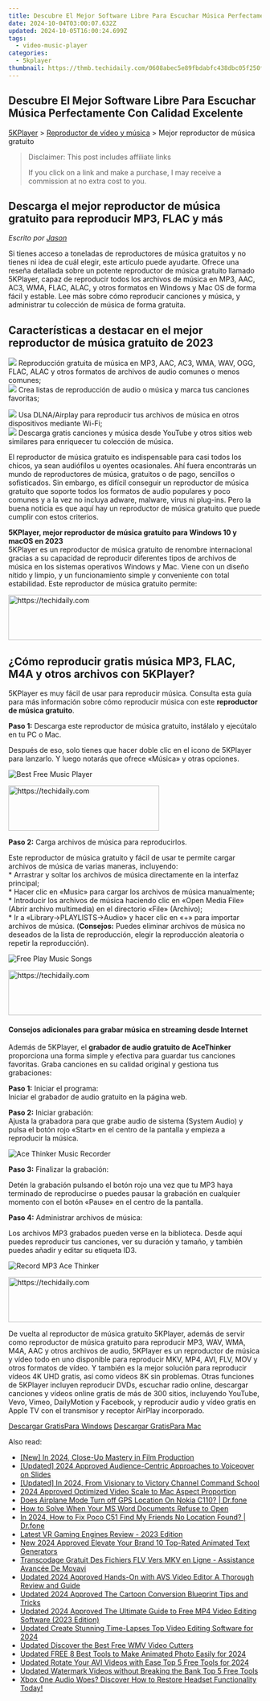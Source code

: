 ```yaml
---
title: Descubre El Mejor Software Libre Para Escuchar Música Perfectamente Con Calidad Excelente
date: 2024-10-04T03:00:07.632Z
updated: 2024-10-05T16:00:24.699Z
tags:
  - video-music-player
categories:
  - 5kplayer
thumbnail: https://thmb.techidaily.com/0608abec5e89fbdabfc438dbc05f250f26c6343ebf5ad117060d9466fac18ee3.jpg
---
```


## Descubre El Mejor Software Libre Para Escuchar Música Perfectamente Con Calidad Excelente

[5KPlayer](https://tools.techidaily.com/5kplayer/products/) \> [Reproductor de vídeo y música](https://tools.techidaily.com/5kplayer/video-music-player/) \> Mejor reproductor de música gratuito

>  Disclaimer: This post includes affiliate links
>
>  If you click on a link and make a purchase, I may receive a commission at no extra cost to you.
>

## Descarga el mejor reproductor de música gratuito para reproducir MP3, FLAC y más

 _Escrito por [Jason](https://www.quora.com/profile/Jason-Copper-1)_

Si tienes acceso a toneladas de reproductores de música gratuitos y no tienes ni idea de cuál elegir, este artículo puede ayudarte. Ofrece una reseña detallada sobre un potente reproductor de música gratuito llamado 5KPlayer, capaz de reproducir todos los archivos de música en MP3, AAC, AC3, WMA, FLAC, ALAC, y otros formatos en Windows y Mac OS de forma fácil y estable. Lee más sobre cómo reproducir canciones y música, y administrar tu colección de música de forma gratuita.

## Características a destacar en el mejor reproductor de música gratuito de 2023

![](https://www.5kplayer.com/video-music-player-es/img/check-mp-0224.png) Reproducción gratuita de música en MP3, AAC, AC3, WMA, WAV, OGG, FLAC, ALAC y otros formatos de archivos de audio comunes o menos comunes;  
![](https://www.5kplayer.com/video-music-player-es/img/check-mp-0224.png) Crea listas de reproducción de audio o música y marca tus canciones favoritas;  

![](https://www.5kplayer.com/video-music-player-es/img/check-mp-0224.png) Usa DLNA/Airplay para reproducir tus archivos de música en otros dispositivos mediante Wi-Fi;  
![](https://www.5kplayer.com/video-music-player-es/img/check-mp-0224.png) Descarga gratis canciones y música desde YouTube y otros sitios web similares para enriquecer tu colección de música.

El reproductor de música gratuito es indispensable para casi todos los chicos, ya sean audiófilos u oyentes ocasionales. Ahí fuera encontrarás un mundo de reproductores de música, gratuitos o de pago, sencillos o sofisticados. Sin embargo, es difícil conseguir un reproductor de música gratuito que soporte todos los formatos de audio populares y poco comunes y a la vez no incluya adware, malware, virus ni plug-ins. Pero la buena noticia es que aquí hay un reproductor de música gratuito que puede cumplir con estos criterios.

**5KPlayer, mejor reproductor de música gratuito para Windows 10 y macOS en 2023**  
 5KPlayer es un reproductor de música gratuito de renombre internacional gracias a su capacidad de reproducir diferentes tipos de archivos de música en los sistemas operativos Windows y Mac. Viene con un diseño nítido y limpio, y un funcionamiento simple y conveniente con total estabilidad. Este reproductor de música gratuito permite: 

<!-- affiliate ads begin -->
<a href="https://appsumo.8odi.net/c/5597632/2144277/7443" target="_top" id="2144277">
  <img src="//a.impactradius-go.com/display-ad/7443-2144277" border="0" alt="https://techidaily.com" width="600" height="90"/>
</a>
<img height="0" width="0" src="https://appsumo.8odi.net/i/5597632/2144277/7443" style="position:absolute;visibility:hidden;" border="0" />
<!-- affiliate ads end -->

## ¿Cómo reproducir gratis música MP3, FLAC, M4A y otros archivos con 5KPlayer?

5KPlayer es muy fácil de usar para reproducir música. Consulta esta guía para más información sobre cómo reproducir música con este **reproductor de música gratuito**.

**Paso 1:** Descarga este reproductor de música gratuito, instálalo y ejecútalo en tu PC o Mac. 

Después de eso, solo tienes que hacer doble clic en el icono de 5KPlayer para lanzarlo. Y luego notarás que ofrece «Música» y otras opciones.

![Best Free Music Player](https://www.5kplayer.com/video-music-player-es/../video-music-player/img/free-music-player.jpg) 

<!-- affiliate ads begin -->
<a href="https://aligracehair.sjv.io/c/5597632/2135414/19272" target="_top" id="2135414">
  <img src="//a.impactradius-go.com/display-ad/19272-2135414" border="0" alt="https://techidaily.com" width="300" height="90"/>
</a>
<img height="0" width="0" src="https://aligracehair.sjv.io/i/5597632/2135414/19272" style="position:absolute;visibility:hidden;" border="0" />
<!-- affiliate ads end -->

**Paso 2:** Carga archivos de música para reproducirlos.

Este reproductor de música gratuito y fácil de usar te permite cargar archivos de música de varias maneras, incluyendo:  
 \* Arrastrar y soltar los archivos de música directamente en la interfaz principal;  
 \* Hacer clic en «Music» para cargar los archivos de música manualmente;  
 \* Introducir los archivos de música haciendo clic en «Open Media File» (Abrir archivo multimedia) en el directorio «File» (Archivo);  
 \* Ir a «Library->PLAYLISTS->Audio» y hacer clic en «+» para importar archivos de música. (**Consejos:** Puedes eliminar archivos de música no deseados de la lista de reproducción, elegir la reproducción aleatoria o repetir la reproducción).

![Free Play Music Songs](https://www.5kplayer.com/video-music-player-es/../video-music-player/img/flac-music-player.jpg) 

<!-- affiliate ads begin -->
<a href="https://unicoeye.pxf.io/c/5597632/2134228/18498" target="_top" id="2134228">
  <img src="//a.impactradius-go.com/display-ad/18498-2134228" border="0" alt="https://techidaily.com" width="728" height="90"/>
</a>
<img height="0" width="0" src="https://unicoeye.pxf.io/i/5597632/2134228/18498" style="position:absolute;visibility:hidden;" border="0" />
<!-- affiliate ads end -->

#### **Consejos adicionales para grabar música en streaming desde Internet**

Además de 5KPlayer, el **grabador de audio gratuito de AceThinker** proporciona una forma simple y efectiva para guardar tus canciones favoritas. Graba canciones en su calidad original y gestiona tus grabaciones:

**Paso 1:** Iniciar el programa:  
 Iniciar el grabador de audio gratuito en la página web.

**Paso 2:** Iniciar grabación:  
 Ajusta la grabadora para que grabe audio de sistema (System Audio) y pulsa el botón rojo «Start» en el centro de la pantalla y empieza a reproducir la música.

![Ace Thinker Music Recorder](https://www.5kplayer.com/video-music-player-es/../video-music-player/img/ace-thinker-record-music.jpg) 

**Paso 3:** Finalizar la grabación:

Detén la grabación pulsando el botón rojo una vez que tu MP3 haya terminado de reproducirse o puedes pausar la grabación en cualquier momento con el botón «Pause» en el centro de la pantalla.

**Paso 4:** Administrar archivos de música: 

Los archivos MP3 grabados pueden verse en la biblioteca. Desde aquí puedes reproducir tus canciones, ver su duración y tamaño, y también puedes añadir y editar su etiqueta ID3.

![Record MP3 Ace Thinker](https://www.5kplayer.com/video-music-player-es/../video-music-player/img/record-mp3-songs-ace-thinker.jpg) 

<!-- affiliate ads begin -->
<a href="https://unicoeye.pxf.io/c/5597632/2134497/18498" target="_top" id="2134497">
  <img src="//a.impactradius-go.com/display-ad/18498-2134497" border="0" alt="https://techidaily.com" width="728" height="90"/>
</a>
<img height="0" width="0" src="https://unicoeye.pxf.io/i/5597632/2134497/18498" style="position:absolute;visibility:hidden;" border="0" />
<!-- affiliate ads end -->

De vuelta al reproductor de música gratuito 5KPlayer, además de servir como reproductor de música gratuito para reproducir MP3, WAV, WMA, M4A, AAC y otros archivos de audio, 5KPlayer es un reproductor de música y vídeo todo en uno disponible para reproducir MKV, MP4, AVI, FLV, MOV y otros formatos de vídeo. Y también es la mejor solución para reproducir vídeos 4K UHD gratis, así como vídeos 8K sin problemas. Otras funciones de 5KPlayer incluyen reproducir DVDs, escuchar radio online, descargar canciones y vídeos online gratis de más de 300 sitios, incluyendo YouTube, Vevo, Vimeo, DailyMotion y Facebook, y reproducir audio y vídeo gratis en Apple TV con el transmisor y receptor AirPlay incorporado.

[Descargar GratisPara Windows](https://tools.techidaily.com/5kplayer/products/) [Descargar GratisPara Mac](https://tools.techidaily.com/5kplayer/products/)

<ins class="adsbygoogle"
     style="display:block"
     data-ad-format="autorelaxed"
     data-ad-client="ca-pub-7571918770474297"
     data-ad-slot="1223367746"></ins>

<ins class="adsbygoogle"
     style="display:block"
     data-ad-client="ca-pub-7571918770474297"
     data-ad-slot="8358498916"
     data-ad-format="auto"
     data-full-width-responsive="true"></ins>

<span class="atpl-alsoreadstyle">Also read:</span>
<div><ul>
<li><a href="https://article-helps.techidaily.com/new-in-2024-close-up-mastery-in-film-production/"><u>[New] In 2024, Close-Up Mastery in Film Production</u></a></li>
<li><a href="https://video-capture.techidaily.com/updated-2024-approved-audience-centric-approaches-to-voiceover-on-slides/"><u>[Updated] 2024 Approved Audience-Centric Approaches to Voiceover on Slides</u></a></li>
<li><a href="https://eaxpv-info.techidaily.com/updated-in-2024-from-visionary-to-victory-channel-command-school/"><u>[Updated] In 2024, From Visionary to Victory Channel Command School</u></a></li>
<li><a href="https://youtube-help.techidaily.com/2024-approved-optimized-video-scale-to-mac-aspect-proportion/"><u>2024 Approved Optimized Video Scale to Mac Aspect Proportion</u></a></li>
<li><a href="https://fake-location.techidaily.com/does-airplane-mode-turn-off-gps-location-on-nokia-c110-drfone-by-drfone-virtual-android/"><u>Does Airplane Mode Turn off GPS Location On Nokia C110? | Dr.fone</u></a></li>
<li><a href="https://tech-recovery.techidaily.com/1722861838438-how-to-solve-when-your-ms-word-documents-refuse-to-open/"><u>How to Solve When Your MS Word Documents Refuse to Open</u></a></li>
<li><a href="https://review-topics.techidaily.com/in-2024-how-to-fix-poco-c51-find-my-friends-no-location-found-drfone-by-drfone-virtual-android/"><u>In 2024, How to Fix Poco C51 Find My Friends No Location Found? | Dr.fone</u></a></li>
<li><a href="https://extra-tips.techidaily.com/latest-vr-gaming-engines-review-2023-edition/"><u>Latest VR Gaming Engines Review - 2023 Edition</u></a></li>
<li><a href="https://video-ai-editor.techidaily.com/new-2024-approved-elevate-your-brand-10-top-rated-animated-text-generators/"><u>New 2024 Approved Elevate Your Brand 10 Top-Rated Animated Text Generators</u></a></li>
<li><a href="https://win-solutions.techidaily.com/transcodage-gratuit-des-fichiers-flv-vers-mkv-en-ligne-assistance-avancee-de-movavi/"><u>Transcodage Gratuit Des Fichiers FLV Vers MKV en Ligne - Assistance Avancée De Movavi</u></a></li>
<li><a href="https://video-ai-editor.techidaily.com/updated-2024-approved-hands-on-with-avs-video-editor-a-thorough-review-and-guide/"><u>Updated 2024 Approved Hands-On with AVS Video Editor A Thorough Review and Guide</u></a></li>
<li><a href="https://video-ai-editor.techidaily.com/updated-2024-approved-the-cartoon-conversion-blueprint-tips-and-tricks/"><u>Updated 2024 Approved The Cartoon Conversion Blueprint Tips and Tricks</u></a></li>
<li><a href="https://video-ai-editor.techidaily.com/updated-2024-approved-the-ultimate-guide-to-free-mp4-video-editing-software-2023-edition/"><u>Updated 2024 Approved The Ultimate Guide to Free MP4 Video Editing Software (2023 Edition)</u></a></li>
<li><a href="https://video-ai-editor.techidaily.com/updated-create-stunning-time-lapses-top-video-editing-software-for-2024/"><u>Updated Create Stunning Time-Lapses Top Video Editing Software for 2024</u></a></li>
<li><a href="https://video-ai-editor.techidaily.com/updated-discover-the-best-free-wmv-video-cutters/"><u>Updated Discover the Best Free WMV Video Cutters</u></a></li>
<li><a href="https://video-ai-editor.techidaily.com/updated-free-8-best-tools-to-make-animated-photo-easily-for-2024/"><u>Updated FREE 8 Best Tools to Make Animated Photo Easily for 2024</u></a></li>
<li><a href="https://video-ai-editor.techidaily.com/updated-rotate-your-avi-videos-with-ease-top-5-free-tools-for-2024/"><u>Updated Rotate Your AVI Videos with Ease Top 5 Free Tools for 2024</u></a></li>
<li><a href="https://video-ai-editor.techidaily.com/updated-watermark-videos-without-breaking-the-bank-top-5-free-tools/"><u>Updated Watermark Videos without Breaking the Bank Top 5 Free Tools</u></a></li>
<li><a href="https://common-error.techidaily.com/1723212478609-xbox-one-audio-woes-discover-how-to-restore-headset-functionality-today/"><u>Xbox One Audio Woes? Discover How to Restore Headset Functionality Today!</u></a></li>
</ul></div>

